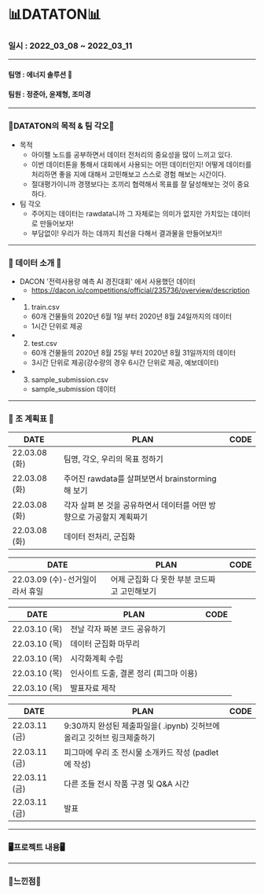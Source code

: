 # 📊DATATON📊
### 일시 : 2022_03_08 ~ 2022_03_11
----------------------------------------------------------------
#### 팀명 : 에너지 솔루션 🔋
#### 팀원 : 정준아, 윤제형, 조미경
----------------------------------------------------------------
### 🌟DATATON의 목적 & 팀 각오🌟
- 목적
  - 아이펠 노드를 공부하면서 데이터 전처리의 중요성을 많이 느끼고 있다.
  - 이번 데이터톤을 통해서 대회에서 사용되는 어떤 데이터인지! 어떻게 데이터를 처리하면 좋을 지에 대해서 고민해보고 스스로 경험 해보는 시간이다.
  - 절대평가이니까 경쟁보다는 조끼리 협력해서 목표를 잘 달성해보는 것이 중요하다.
- 팀 각오
  - 주어지는 데이터는 rawdata니까 그 자체로는 의미가 없지만 가치있는 데이터로 만들어보자!
  - 부담없이! 우리가 하는 데까지 최선을 다해서 결과물을 만들어보자!!
----------------------------------------------------------------
### 📝 데이터 소개 📝
- DACON '전력사용량 예측 AI 경진대회' 에서 사용했던 데이터
  - https://dacon.io/competitions/official/235736/overview/description
- 1. train.csv
  - 60개 건물들의 2020년 6월 1일 부터 2020년 8월 24일까지의 데이터 
  - 1시간 단위로 제공
- 2. test.csv
  - 60개 건물들의 2020년 8월 25일 부터 2020년 8월 31일까지의 데이터
  - 3시간 단위로 제공(강수량의 경우 6시간 단위로 제공, 예보데이터)
- 3. sample_submission.csv
  - sample_submission 데이터 
----------------------------------------------------------------
### 📅 조 계획표 📅 
| DATE | PLAN | CODE |
| --------- | ---------------------- | ---------------------- |
| 22.03.08 (화) | 팀명, 각오, 우리의 목표 정하기 |  |
| 22.03.08 (화) | 주어진 rawdata를 살펴보면서 brainstorming해 보기 |  |
| 22.03.08 (화) | 각자 살펴 본 것을 공유하면서 데이터를 어떤 방향으로 가공할지 계획짜기 |  |
| 22.03.08 (화) | 데이터 전처리, 군집화 |  |

| DATE | PLAN | CODE |
| --------- | ---------------------- | ---------------------- |
| 22.03.09 (수)-선거일이라서 휴일 | 어제 군집화 다 못한 부분 코드짜고 고민해보기 |  |

| DATE | PLAN | CODE |
| --------- | ---------------------- | ---------------------- |
| 22.03.10 (목) | 전날 각자 짜본 코드 공유하기 |  |
| 22.03.10 (목) | 데이터 군집화 마무리 |  |
| 22.03.10 (목) | 시각화계획 수립 |  |
| 22.03.10 (목) | 인사이트 도출, 결론 정리 (피그마 이용) |  |
| 22.03.10 (목) | 발표자료 제작 |  |

| DATE | PLAN | CODE |
| --------- | ---------------------- | ---------------------- |
| 22.03.11 (금) | 9:30까지 완성된 제출파일을( .ipynb) 깃허브에 올리고 깃허브 링크제출하기 |  |
| 22.03.11 (금) | 피그마에 우리 조 전시물 소개카드 작성 (padlet에 작성) |  |
| 22.03.11 (금) | 다른 조들 전시 작품 구경 및 Q&A 시간 |  |
| 22.03.11 (금) | 발표 |  |
----------------------------------------------------------------
### 🖥️프로젝트 내용🖥️


----------------------------------------------------------------
### 🙂느낀점🙂
